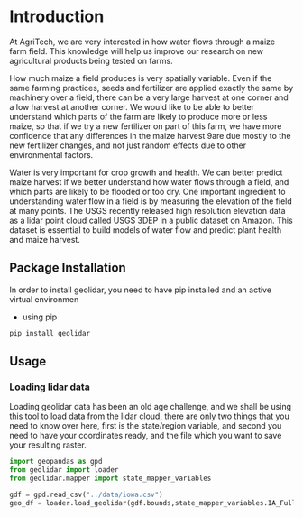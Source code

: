 # Introduction
At AgriTech, we are very interested in how water flows through a maize farm field. This knowledge will help us improve our research on new agricultural products being tested on farms.

How much maize a field produces is very spatially variable. Even if the same farming practices, seeds and fertilizer are applied exactly the same by machinery over a field, there can be a very large harvest at one corner and a low harvest at another corner.  We would like to be able to better understand which parts of the farm are likely to produce more or less maize, so that if we try a new fertilizer on part of this farm, we have more confidence that any differences in the maize harvest 9are due mostly to the new fertilizer changes, and not just random effects due to other environmental factors.  

Water is very important for crop growth and health.  We can better predict maize harvest if we better understand how water flows through a field, and which parts are likely to be flooded or too dry. One important ingredient to understanding water flow in a field is by measuring the elevation of the field at many points. The USGS recently released high resolution elevation data as a lidar point cloud called USGS 3DEP in a public dataset on Amazon. This dataset is essential to build models of water flow and predict plant health and maize harvest. 


## Package Installation 

In order to install geolidar, you need to have pip installed and an active virtual environmen

* using pip
```python
pip install geolidar
```

## Usage
### Loading lidar data

Loading geolidar data has been an old age challenge, and we shall be using this tool to load data from the lidar cloud, there are only two things that you need to know over here, first is the state/region variable, and second you need to have your coordinates ready, and the file which you want to save your resulting raster.

```python
import geopandas as gpd
from geolidar import loader
from geolidar.mapper import state_mapper_variables

gdf = gpd.read_csv("../data/iowa.csv")
geo_df = loader.load_geolidar(gdf.bounds,state_mapper_variables.IA_FullState,"../data/iowa")
```
